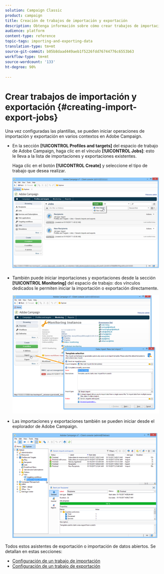 ```yaml
---
solution: Campaign Classic
product: campaign
title: Creación de trabajos de importación y exportación
description: Obtenga información sobre cómo crear trabajos de importación y exportación en Campaign Classic.
audience: platform
content-type: reference
topic-tags: importing-and-exporting-data
translation-type: tm+mt
source-git-commit: b05b8daad449aeb1f5226fdd76744776c6553b63
workflow-type: tm+mt
source-wordcount: '133'
ht-degree: 90%

---
```



# Crear trabajos de importación y exportación {#creating-import-export-jobs}

Una vez configuradas las plantillas, se pueden iniciar operaciones de importación y exportación en varios contextos en Adobe Campaign.

* En la sección **[!UICONTROL Profiles and targets]** del espacio de trabajo de Adobe Campaign, haga clic en el vínculo **[!UICONTROL Jobs]**: esto le lleva a la lista de importaciones y exportaciones existentes.

   Haga clic en el botón **[!UICONTROL Create]** y seleccione el tipo de trabajo que desea realizar.

   ![](assets/s_ncs_user_import_from_home.png)

* También puede iniciar importaciones y exportaciones desde la sección **[!UICONTROL Monitoring]** del espacio de trabajo: dos vínculos dedicados le permiten iniciar la importación o exportación directamente.

   ![](assets/s_ncs_user_import_from_production.png)

* Las importaciones y exportaciones también se pueden iniciar desde el explorador de Adobe Campaign.

   ![](assets/s_ncs_user_export_wizard_launch_from_menu.png)


Todos estos asistentes de exportación o importación de datos abiertos. Se detallan en estas secciones:

* [Configuración de un trabajo de importación](../../platform/using/executing-import-jobs.md)
* [Configuración de un trabajo de exportación](../../platform/using/executing-export-jobs.md)
